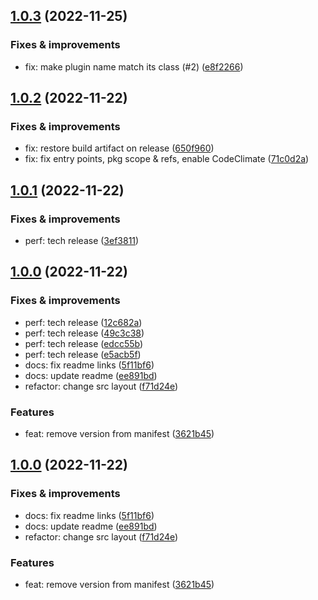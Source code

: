 ## [1.0.3](https://github.com/qiwi/module-federation-manifest-plugin/compare/v1.0.2...v1.0.3) (2022-11-25)

### Fixes & improvements
* fix: make plugin name match its class (#2) ([e8f2266](https://github.com/qiwi/module-federation-manifest-plugin/commit/e8f2266c757d4b16daa56e4e96c7e63044c12fc0))

## [1.0.2](https://github.com/qiwi/module-federation-manifest-plugin/compare/v1.0.1...v1.0.2) (2022-11-22)

### Fixes & improvements
* fix: restore build artifact on release ([650f960](https://github.com/qiwi/module-federation-manifest-plugin/commit/650f960cde0fe631aef669bdfef029b0c9b7a4a1))
* fix: fix entry points, pkg scope & refs, enable CodeClimate ([71c0d2a](https://github.com/qiwi/module-federation-manifest-plugin/commit/71c0d2ad38122bd800be0e1180293a91e2ca8ced))

## [1.0.1](https://github.com/qiwi/module-federation-manifest-plugin/compare/v1.0.0...v1.0.1) (2022-11-22)

### Fixes & improvements
* perf: tech release ([3ef3811](https://github.com/qiwi/module-federation-manifest-plugin/commit/3ef38117f4361d59a5d0d9a9e7878e169d0c3ca6))

## [1.0.0](https://github.com/qiwi/module-federation-manifest-plugin/compare/undefined...v1.0.0) (2022-11-22)

### Fixes & improvements
* perf: tech release ([12c682a](https://github.com/qiwi/module-federation-manifest-plugin/commit/12c682a3453ebbf2089f21da999ba731e13a1e7b))
* perf: tech release ([49c3c38](https://github.com/qiwi/module-federation-manifest-plugin/commit/49c3c382da20fc9c4d777ea3ab46ec7ce6f31445))
* perf: tech release ([edcc55b](https://github.com/qiwi/module-federation-manifest-plugin/commit/edcc55bbed34bb981a7e913514723e585c0752a2))
* perf: tech release ([e5acb5f](https://github.com/qiwi/module-federation-manifest-plugin/commit/e5acb5f9968ae4d8ee33ae39301c873a952c93ea))
* docs: fix readme links ([5f11bf6](https://github.com/qiwi/module-federation-manifest-plugin/commit/5f11bf6e191092e7610c6e96d25f7279e98d0f0e))
* docs: update readme ([ee891bd](https://github.com/qiwi/module-federation-manifest-plugin/commit/ee891bda0f554dd2c15558a85532663fd6ebc41e))
* refactor: change src layout ([f71d24e](https://github.com/qiwi/module-federation-manifest-plugin/commit/f71d24e05a51b33ce6344b8743ce386cbf28fa48))

### Features
* feat: remove version from manifest ([3621b45](https://github.com/qiwi/module-federation-manifest-plugin/commit/3621b4561efb33a79c1a9c634ee857e4c7745017))

## [1.0.0](https://github.com/qiwi/module-federation-manifest-plugin/compare/undefined...v1.0.0) (2022-11-22)

### Fixes & improvements
* docs: fix readme links ([5f11bf6](https://github.com/qiwi/module-federation-manifest-plugin/commit/5f11bf6e191092e7610c6e96d25f7279e98d0f0e))
* docs: update readme ([ee891bd](https://github.com/qiwi/module-federation-manifest-plugin/commit/ee891bda0f554dd2c15558a85532663fd6ebc41e))
* refactor: change src layout ([f71d24e](https://github.com/qiwi/module-federation-manifest-plugin/commit/f71d24e05a51b33ce6344b8743ce386cbf28fa48))

### Features
* feat: remove version from manifest ([3621b45](https://github.com/qiwi/module-federation-manifest-plugin/commit/3621b4561efb33a79c1a9c634ee857e4c7745017))
